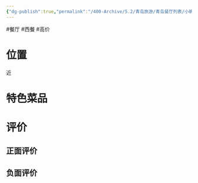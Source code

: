 ```yaml
---
{"dg-publish":true,"permalink":"/400-Archive/5.2/青岛旅游/青岛餐厅列表/小确幸食堂/","tags":["餐厅","西餐","高价"]}
---
```


#餐厅 #西餐 #高价
# 位置

近

# 特色菜品
# 评价
## 正面评价
## 负面评价